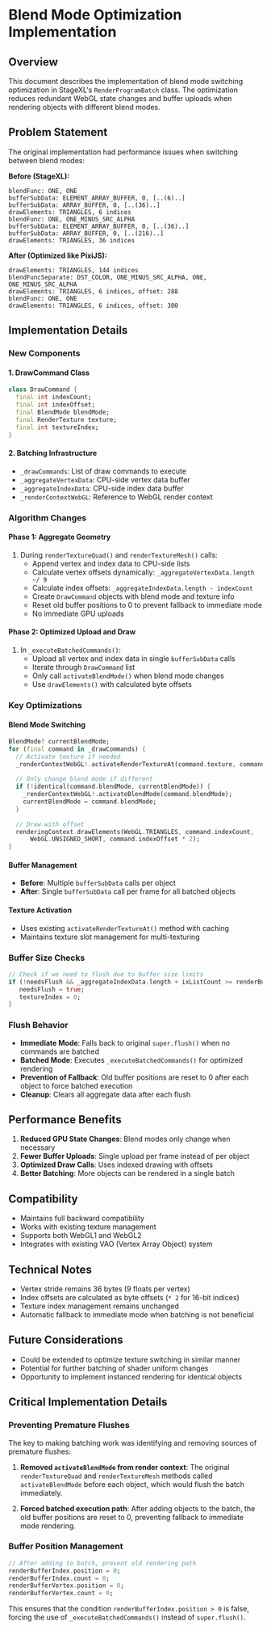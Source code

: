 # Blend Mode Optimization Implementation

## Overview

This document describes the implementation of blend mode switching optimization in StageXL's `RenderProgramBatch` class. The optimization reduces redundant WebGL state changes and buffer uploads when rendering objects with different blend modes.

## Problem Statement

The original implementation had performance issues when switching between blend modes:

**Before (StageXL):**
```
blendFunc: ONE, ONE
bufferSubData: ELEMENT_ARRAY_BUFFER, 0, [..(6)..]
bufferSubData: ARRAY_BUFFER, 0, [..(36)..]
drawElements: TRIANGLES, 6 indices
blendFunc: ONE, ONE_MINUS_SRC_ALPHA
bufferSubData: ELEMENT_ARRAY_BUFFER, 0, [..(36)..]
bufferSubData: ARRAY_BUFFER, 0, [..(216)..]
drawElements: TRIANGLES, 36 indices
```

**After (Optimized like PixiJS):**
```
drawElements: TRIANGLES, 144 indices
blendFuncSeparate: DST_COLOR, ONE_MINUS_SRC_ALPHA, ONE, ONE_MINUS_SRC_ALPHA
drawElements: TRIANGLES, 6 indices, offset: 288
blendFunc: ONE, ONE
drawElements: TRIANGLES, 6 indices, offset: 300
```

## Implementation Details

### New Components

#### 1. DrawCommand Class
```dart
class DrawCommand {
  final int indexCount;
  final int indexOffset;
  final BlendMode blendMode;
  final RenderTexture texture;
  final int textureIndex;
}
```

#### 2. Batching Infrastructure
- `_drawCommands`: List of draw commands to execute
- `_aggregateVertexData`: CPU-side vertex data buffer
- `_aggregateIndexData`: CPU-side index data buffer
- `_renderContextWebGL`: Reference to WebGL render context

### Algorithm Changes

#### Phase 1: Aggregate Geometry
1. During `renderTextureQuad()` and `renderTextureMesh()` calls:
   - Append vertex and index data to CPU-side lists
   - Calculate vertex offsets dynamically: `_aggregateVertexData.length ~/ 9`
   - Calculate index offsets: `_aggregateIndexData.length - indexCount`
   - Create `DrawCommand` objects with blend mode and texture info
   - Reset old buffer positions to 0 to prevent fallback to immediate mode
   - No immediate GPU uploads

#### Phase 2: Optimized Upload and Draw
1. In `_executeBatchedCommands()`:
   - Upload all vertex and index data in single `bufferSubData` calls
   - Iterate through `DrawCommand` list
   - Only call `activateBlendMode()` when blend mode changes
   - Use `drawElements()` with calculated byte offsets

### Key Optimizations

#### Blend Mode Switching
```dart
BlendMode? currentBlendMode;
for (final command in _drawCommands) {
  // Activate texture if needed
  _renderContextWebGL!.activateRenderTextureAt(command.texture, command.textureIndex, flush: false);
  
  // Only change blend mode if different
  if (!identical(command.blendMode, currentBlendMode)) {
    _renderContextWebGL!.activateBlendMode(command.blendMode);
    currentBlendMode = command.blendMode;
  }
  
  // Draw with offset
  renderingContext.drawElements(WebGL.TRIANGLES, command.indexCount, 
      WebGL.UNSIGNED_SHORT, command.indexOffset * 2);
}
```

#### Buffer Management
- **Before**: Multiple `bufferSubData` calls per object
- **After**: Single `bufferSubData` call per frame for all batched objects

#### Texture Activation
- Uses existing `activateRenderTextureAt()` method with caching
- Maintains texture slot management for multi-texturing

### Buffer Size Checks
```dart
// Check if we need to flush due to buffer size limits
if (!needsFlush && _aggregateIndexData.length + ixListCount >= renderBufferIndex.data.length) {
   needsFlush = true;
   textureIndex = 0;
}
```

### Flush Behavior
- **Immediate Mode**: Falls back to original `super.flush()` when no commands are batched
- **Batched Mode**: Executes `_executeBatchedCommands()` for optimized rendering
- **Prevention of Fallback**: Old buffer positions are reset to 0 after each object to force batched execution
- **Cleanup**: Clears all aggregate data after each flush

## Performance Benefits

1. **Reduced GPU State Changes**: Blend modes only change when necessary
2. **Fewer Buffer Uploads**: Single upload per frame instead of per object
3. **Optimized Draw Calls**: Uses indexed drawing with offsets
4. **Better Batching**: More objects can be rendered in a single batch

## Compatibility

- Maintains full backward compatibility
- Works with existing texture management
- Supports both WebGL1 and WebGL2
- Integrates with existing VAO (Vertex Array Object) system

## Technical Notes

- Vertex stride remains 36 bytes (9 floats per vertex)
- Index offsets are calculated as byte offsets (`* 2` for 16-bit indices)
- Texture index management remains unchanged
- Automatic fallback to immediate mode when batching is not beneficial

## Future Considerations

- Could be extended to optimize texture switching in similar manner
- Potential for further batching of shader uniform changes
- Opportunity to implement instanced rendering for identical objects

## Critical Implementation Details

### Preventing Premature Flushes
The key to making batching work was identifying and removing sources of premature flushes:

1. **Removed `activateBlendMode` from render context**: The original `renderTextureQuad` and `renderTextureMesh` methods called `activateBlendMode` before each object, which would flush the batch immediately.

2. **Forced batched execution path**: After adding objects to the batch, the old buffer positions are reset to 0, preventing fallback to immediate mode rendering.

### Buffer Position Management
```dart
// After adding to batch, prevent old rendering path
renderBufferIndex.position = 0;
renderBufferIndex.count = 0;
renderBufferVertex.position = 0;
renderBufferVertex.count = 0;
```

This ensures that the condition `renderBufferIndex.position > 0` is false, forcing the use of `_executeBatchedCommands()` instead of `super.flush()`.